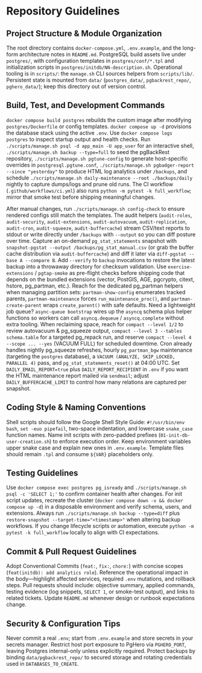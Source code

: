 <!--
SPDX-FileCopyrightText: 2025 Blackcat Informatics® Inc.
SPDX-License-Identifier: MIT
-->

# Repository Guidelines

## Project Structure & Module Organization
The root directory contains `docker-compose.yml`, `.env.example`, and the long-form architecture notes in `README.md`. PostgreSQL build assets live under `postgres/`, with configuration templates in `postgres/conf/*.tpl` and initialization scripts in `postgres/initdb/NN-description.sh`. Operational tooling is in `scripts/`: the `manage.sh` CLI sources helpers from `scripts/lib/`. Persistent state is mounted from `data/` (`postgres_data/`, `pgbackrest_repo/`, `pghero_data/`); keep this directory out of version control.

## Build, Test, and Development Commands
`docker compose build postgres` rebuilds the custom image after modifying `postgres/Dockerfile` or config templates. `docker compose up -d` provisions the database stack using the active `.env`. Use `docker compose logs postgres` to inspect startup output and health checks. Run `./scripts/manage.sh psql -d app_main -U app_user` for an interactive shell, `./scripts/manage.sh backup --type=full` to seed the pgBackRest repository, `./scripts/manage.sh pgtune-config` to generate host-specific overrides in `postgresql.pgtune.conf`, `./scripts/manage.sh pgbadger-report --since "yesterday"` to produce HTML log analytics under `/backups`, and schedule `./scripts/manage.sh daily-maintenance --root ./backups/daily` nightly to capture dumps/logs and prune old runs. The CI workflow (`.github/workflows/ci.yml`) also runs `python -m pytest -k full_workflow`; mirror that smoke test before shipping meaningful changes.

After manual changes, run `./scripts/manage.sh config-check` to ensure rendered configs still match the templates. The audit helpers (`audit-roles`, `audit-security`, `audit-extensions`, `audit-autovacuum`, `audit-replication`, `audit-cron`, `audit-squeeze`, `audit-buffercache`) stream CSV/text reports to stdout or write directly under `/backups` with `--output` so you can diff posture over time. Capture an on-demand `pg_stat_statements` snapshot with `snapshot-pgstat --output /backups/pg_stat_manual.csv` (or grab the buffer cache distribution via `audit-buffercache`) and diff it later via `diff-pgstat --base A --compare B`. Add `--verify` to `backup` invocations to restore the latest backup into a throwaway directory for checksum validation. Use `exercise-extensions` / `pgtap-smoke` as pre-flight checks before shipping code that depends on the bundled extensions (vector, PostGIS, AGE, pgcrypto, citext, hstore, pg_partman, etc.). Reach for the dedicated pg_partman helpers when managing partition sets: `partman-show-config` enumerates tracked parents, `partman-maintenance` forces `run_maintenance_proc()`, and `partman-create-parent` wraps `create_parent()` with safe defaults. Need a lightweight job queue? `async-queue bootstrap` wires up the `asyncq` schema plus helper functions so workers can call `asyncq.dequeue` / `asyncq.complete` without extra tooling. When reclaiming space, reach for `compact --level 1/2` to review autovacuum & pg_squeeze output, `compact --level 3 --tables schema.table` for a targeted pg_repack run, and reserve `compact --level 4 --scope ... --yes` (VACUUM FULL) for scheduled downtime. Cron already handles nightly pg_squeeze refreshes, hourly `pg_partman_bgw` maintenance (targeting the `postgres` database), a `VACUUM (ANALYZE, SKIP_LOCKED, PARALLEL 4)` pass, and `pg_stat_statements_reset()` at 04:00 UTC. Set `DAILY_EMAIL_REPORT=true` plus `DAILY_REPORT_RECIPIENT` in `.env` if you want the HTML maintenance report mailed via `sendmail`; adjust `DAILY_BUFFERCACHE_LIMIT` to control how many relations are captured per snapshot.

## Coding Style & Naming Conventions
Shell scripts should follow the Google Shell Style Guide: `#!/usr/bin/env bash`, `set -euo pipefail`, two-space indentation, and lowercase `snake_case` function names. Name init scripts with zero-padded prefixes (`01-init-db-user-creation.sh`) to enforce execution order. Keep environment variables upper snake case and explain new ones in `.env.example`. Template files should remain `.tpl` and consume `${VAR}` placeholders only.

## Testing Guidelines
Use `docker compose exec postgres pg_isready` and `./scripts/manage.sh psql -c 'SELECT 1;'` to confirm container health after changes. For init script updates, recreate the cluster (`docker compose down -v && docker compose up -d`) in a disposable environment and verify schema, users, and extensions. Always run `./scripts/manage.sh backup --type=diff` plus `restore-snapshot --target-time="<timestamp>"` when altering backup workflows. If you change lifecycle scripts or automation, execute `python -m pytest -k full_workflow` locally to align with CI expectations.

## Commit & Pull Request Guidelines
Adopt Conventional Commits (`feat:`, `fix:`, `chore:`) with concise scopes (`feat(initdb): add analytics role`). Reference the operational impact in the body—highlight affected services, required `.env` mutations, and rollback steps. Pull requests should include: objective summary, applied commands, testing evidence (log snippets, `SELECT 1`, or smoke-test output), and links to related tickets. Update `README.md` whenever design or runbook expectations change.

## Security & Configuration Tips
Never commit a real `.env`; start from `.env.example` and store secrets in your secrets manager. Restrict host port exposure to PgHero via `PGHERO_PORT`, leaving Postgres internal-only unless explicitly required. Protect backups by binding `data/pgbackrest_repo/` to secured storage and rotating credentials used in `DATABASES_TO_CREATE`.
